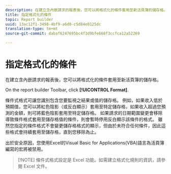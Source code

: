 ```yaml
---
description: 在建立含內嵌請求的報表後，您可以將格式化的條件套用至新活頁簿的儲存格。
title: 指定格式化的條件
topic: Report builder
uuid: 13ac12f1-3498-4bf9-a6d0-c5d84e0125dc
translation-type: tm+mt
source-git-commit: dabaf6247695bc4f3d9bfe668f3ccfca12a52269

---
```



# 指定格式化的條件

在建立含內嵌請求的報表後，您可以將格式化的條件套用至新活頁簿的儲存格。

On the report builder Toolbar, click **[!UICONTROL Format]**.

條件式格式可讓您識別包含您要監視之結果或值的儲存格。 例如，如果收入低於預期值，您可以將紅色陰影（或反白顯示）套用至特定儲存格，如果收入超過您預測的金額，則可將藍色陰影套用至特定儲存格。 如果請求的日期範圍變更會移除導致條件格式套用至儲存格值的條件，則會暫時停用反白顯示該條件的格式。 雖然您指定的條件格式不會變更儲存格格式的顯示，但由於未符合任何條件，因此這些格式會持續套用至儲存格，直到您移除為止。

出於安全原因，您使用Excel的Visual Basic for Applications(VBA)語言為活頁簿編寫的宏將被禁用。

>[!NOTE] 條件式格式設定是 Excel 功能。如需建立格式化規則的資訊，請參閱 Excel 文件。

